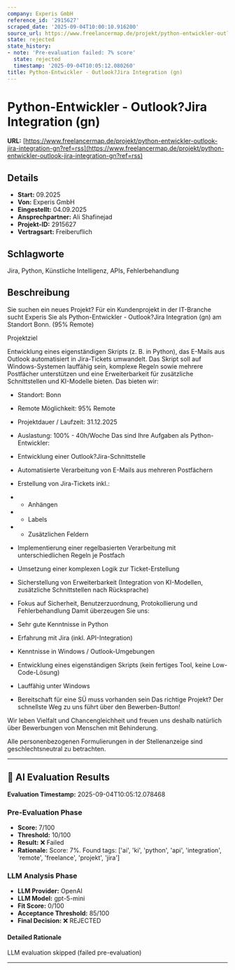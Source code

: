 ```yaml
---
company: Experis GmbH
reference_id: '2915627'
scraped_date: '2025-09-04T10:00:10.916200'
source_url: https://www.freelancermap.de/projekt/python-entwickler-outlook-jira-integration-gn?ref=rss
state: rejected
state_history:
- note: 'Pre-evaluation failed: 7% score'
  state: rejected
  timestamp: '2025-09-04T10:05:12.080260'
title: Python-Entwickler - Outlook?Jira Integration (gn)
---
```



# Python-Entwickler - Outlook?Jira Integration (gn)
**URL:** [https://www.freelancermap.de/projekt/python-entwickler-outlook-jira-integration-gn?ref=rss](https://www.freelancermap.de/projekt/python-entwickler-outlook-jira-integration-gn?ref=rss)
## Details
- **Start:** 09.2025
- **Von:** Experis GmbH
- **Eingestellt:** 04.09.2025
- **Ansprechpartner:** Ali Shafinejad
- **Projekt-ID:** 2915627
- **Vertragsart:** Freiberuflich

## Schlagworte
Jira, Python, Künstliche Intelligenz, APIs, Fehlerbehandlung

## Beschreibung
Sie suchen ein neues Projekt?
Für ein Kundenprojekt in der IT-Branche sucht Experis Sie als Python-Entwickler - Outlook?Jira Integration (gn) am Standort Bonn. (95% Remote)

Projektziel

Entwicklung eines eigenständigen Skripts (z. B. in Python), das E-Mails aus Outlook automatisiert in Jira-Tickets umwandelt. Das Skript soll auf Windows-Systemen lauffähig sein, komplexe Regeln sowie mehrere Postfächer unterstützen und eine Erweiterbarkeit für zusätzliche Schnittstellen und KI-Modelle bieten.
Das bieten wir:

- Standort: Bonn
- Remote Möglichkeit: 95% Remote
- Projektdauer / Laufzeit: 31.12.2025
- Auslastung: 100% - 40h/Woche
Das sind Ihre Aufgaben als Python-Entwickler:

- Entwicklung einer Outlook?Jira-Schnittstelle
- Automatisierte Verarbeitung von E-Mails aus mehreren Postfächern
- Erstellung von Jira-Tickets inkl.:
- - Anhängen
- - Labels
- - Zusätzlichen Feldern
- Implementierung einer regelbasierten Verarbeitung mit unterschiedlichen Regeln je Postfach
- Umsetzung einer komplexen Logik zur Ticket-Erstellung
- Sicherstellung von Erweiterbarkeit (Integration von KI-Modellen, zusätzliche Schnittstellen nach Rücksprache)
- Fokus auf Sicherheit, Benutzerzuordnung, Protokollierung und Fehlerbehandlung
Damit überzeugen Sie uns:

- Sehr gute Kenntnisse in Python
- Erfahrung mit Jira (inkl. API-Integration)
- Kenntnisse in Windows / Outlook-Umgebungen
- Entwicklung eines eigenständigen Skripts (kein fertiges Tool, keine Low-Code-Lösung)
- Lauffähig unter Windows
- Bereitschaft für eine SÜ muss vorhanden sein
Das richtige Projekt?
Der schnellste Weg zu uns führt über den Bewerben-Button!

Wir leben Vielfalt und Chancengleichheit und freuen uns deshalb natürlich über Bewerbungen von Menschen mit Behinderung.

Alle personenbezogenen Formulierungen in der Stellenanzeige sind geschlechtsneutral zu betrachten.

---

## 🤖 AI Evaluation Results

**Evaluation Timestamp:** 2025-09-04T10:05:12.078468

### Pre-Evaluation Phase
- **Score:** 7/100
- **Threshold:** 10/100
- **Result:** ❌ Failed
- **Rationale:** Score: 7%. Found tags: ['ai', 'ki', 'python', 'api', 'integration', 'remote', 'freelance', 'projekt', 'jira']

### LLM Analysis Phase
- **LLM Provider:** OpenAI
- **LLM Model:** gpt-5-mini
- **Fit Score:** 0/100
- **Acceptance Threshold:** 85/100
- **Final Decision:** ❌ REJECTED

#### Detailed Rationale
LLM evaluation skipped (failed pre-evaluation)

---
